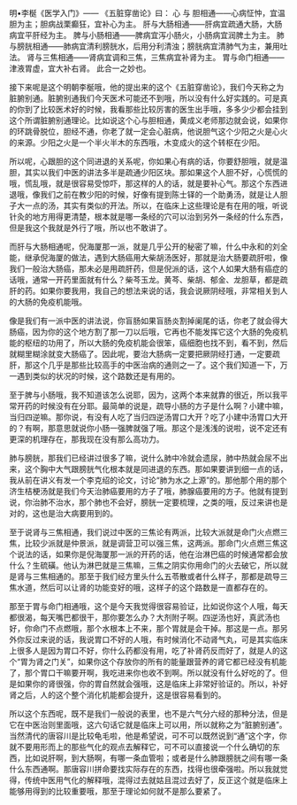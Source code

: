 明•李梴《医学入门》——
《五脏穿凿论》曰：
心 与 胆相通——心病怔忡，宜温胆为主；胆病战栗癫狂，宜补心为主。
肝与大肠相通——肝病宜疏通大肠，大肠病宜平肝经为主。
脾与小肠相通——脾病宜泻小肠火，小肠病宜润脾土为主。
肺与膀胱相通——肺病宜清利膀胱水，后用分利清浊；膀胱病宜清肺气为主，兼用吐法。
肾与三焦相通——肾病宜调和三焦，三焦病宜补肾为主。
胃与命门相通——津液胃虚，宜大补右肾。
此合一之妙也。

接下来呢是这个明朝李梴哦，他的提出来的这个《五脏穿凿论》，我们今天称之为脏腑别通。脏腑别通我们今天医术可能还不到哦，所以没有什么好实践的。可是真的你到了比较医术好的时候，我看那些比较厉害的医生出手哦，多多少少都会挂到这个所谓脏腑别通理论。比如说这个心与胆相通，黄成义老师那边就会说，如果你的环跳骨脱位，胆经不通，你老了就一定会心脏病，他说胆气这个少阳之火是心火的来源。少阳之火是一个半火半木的东西哦，木变成火的这个转枢在少阳。

所以呢，心跟胆的这个同进退的关系呢，你如果心有病的话，你要舒胆哦，就是温胆，其实以我们中医的讲法多半是疏通少阳区块。那如果这个人胆不好，心慌慌的哦，慌乱哦，就是很容易受惊吓，那这样的人的话，就是要补心气。那这个东西进退哦，像我们之前在教少阳的时候，好像有提到陈士铎的一个助勇汤，就是让人胆子大一点的汤，其实有类似的开法。所以，在临床上这些理论是有在用的哦，听说针灸的地方用得更清楚，根本就是哪一条经的穴可以治到另外一条经的什么东西，但是我这个我就是外行了哦，所以也不敢讲了。

而肝与大肠相通呢，倪海厦那一派，就是几乎公开的秘密了嘛，什么中永和的刘全能，继承倪海厦的做法，遇到大肠癌用大柴胡汤医好，那就是治大肠要疏肝啦，像我们一般治大肠癌，那未必是用疏肝药，但是倪派的话，这个人如果大肠有癌症的话哦，通常一开药里面就有什么？柴芩玉龙。黄芩、柴胡、郁金、龙胆草，都是疏肝的药。如果你要我用，我自己的想法来说的话，我会说厥阴经哦，非常相关到人的大肠的免疫机能哦。

像是我们有一派中医的讲法说，你盲肠如果盲肠炎割掉阑尾的话，你老了就会得大肠癌，因为你的这个地方割了那一刀以后哦，它再也不能发挥它这个大肠的免疫机能的枢纽的功用了，所以大肠的免疫机能会很笨，癌细胞也找不到，看不到，然后就糊里糊涂就变大肠癌了。因此呢，要治大肠病一定要把厥阴经打通，一定要疏肝，那这个几乎是那些比较高手的中医治病的通则之一了。这个我们知道一下，万一遇到类似的状况的时候，这个路数还是有用的。

至于脾与小肠哦，我不知道该怎么说耶，因为，这两个本来就靠的很近，所以我平常开药的时候没有在分耶。最简单的说是，疏导小肠的方子是什么啊？小建中嘛，当归四逆嘛。那你说，有没有人吃了当归四逆汤胃口大开？吃了小建中汤胃口大开的？有啊，那意思就说你小肠一强脾就强了哦。那这个是浅浅的说啦，说不定还有更深的机理存在，那我现在没有那么高功力。

肺与膀胱，那我们已经讲过很多了嘛，说什么肺中冷就会遗尿，肺中热就会尿不出来，这个胸中大气跟膀胱气化根本就是同进退的东西。那如果要讲到细一点的话，我从前在讲义有发一个李克绍的论文，讨论“肺为水之上源”的。那他那个用的那个济生桔梗汤就是我们今天治肺癌要用的方子了哦，肺腺癌要用的方子。他就有提到说，你治肺不治水，那个肺也不会好，膀胱一定要梳理，之类的哦，反过来讲也是对的，这也是治大病要用到的。

至于说肾与三焦相通，我们说过中医的三焦论有两派，比较大派就是命门火点燃三焦，比较少派就是仲景派，就是调营卫可以强三焦，这两派。那命门火点燃三焦这个说法的话，如果你是倪海厦那一派的开药的话，他在治淋巴癌的时候通常都会放什么？生硫磺。他认为淋巴就是三焦嘛，三焦之阴实你用命门的火去破它，所以就是肾与三焦相通的。那至于我们经方里头什么五苓散或者什么样子，那都是疏导三焦水道，然后可以让肾的功能变好的哦，这样子的这个路数是一直都存在的。

那至于胃与命门相通哦，这个是今天我觉得很容易验证，比如说你这个人哦，每天都很渴，每天嘴巴都很干，那你要怎么办？大剂附子啊。四逆汤也好，真武汤也好，你命门不点燃哦，那个水根本上不来，那个胃就是会干掉。那这是一点。那另外你反过来说的话，我说胃口不好的人哦，有时候消化不动肾气丸，可是其实临床上很多人是因为胃口不好，你什么药都没有用，吃了补肾药反而好了，就是人的这个“胃为肾之门关”，如果你这个存放你的所有的能量跟营养的肾它都已经没有机能了，那个胃口干嘛要开啊，我吃进来你也收不到啊。所以就没有什么好吃的了。但是如果你的肾很强，你的胃自然就会强哦，这是临床上非常好验证的。所以，补好肾之后，人的这个整个消化机能都会提升，这是很容易看到的。

所以这个东西呢，既不是我们一般说的表里，也不是六气分六经的那种分法，但是它在中医治则里面哦，这六句话它就是临床上可以用，所以就称之为“脏腑别通”。当然清代的唐容川是比较龟毛啦，他是希望说，可不可以既然说到“通”这个字，你就不要用形而上的那些气化的观点去解释它，可不可以直接说一个什么确切的东西，比如说肝啊，到大肠啊，有哪一条血管啦；或者是什么肺跟膀胱之间有哪一条什么东西通啊。那唐容川拼命要找实际存在的东西，找得也很牵强啦。所以我就觉得，传统中医用气化的解释哦，混得过去就姑且混过去好了，反正这个就是临床上能够用得到的比较重要哦，那至于理论如何就不是那么要紧了。
